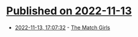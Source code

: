 # [Published on 2022-11-13](index.md)

* [2022-11-13, 17:07:32](https://news.ycombinator.com/item?id=33584948) - [The Match Girls](https://www.historic-uk.com/HistoryUK/HistoryofBritain/Match-Girls-Strike/)
